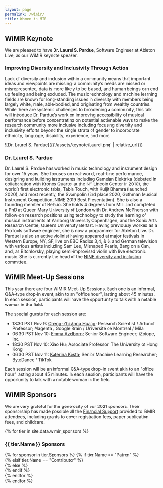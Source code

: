 ```yaml
---
layout: page 
permalink: /wimir/
title: Women in MIR
---
```


## WiMIR Keynote

We are pleased to have **Dr. Laurel S. Pardue**, Software Engineer at Ableton Live, as our WiMIR keynote speaker.

### Improving Diversity and Inclusivity Through Action

Lack of diversity and inclusion within a community means that important ideas and viewpoints are missing; a community’s needs are missed or misrepresented, data is more likely to be biased, and human beings can end up feeling and being excluded. The music technology and machine learning fields are known for long-standing issues in diversity with members being largely white, male, able-bodied, and originating from wealthy countries. While there are systemic challenges to broadening a community, this talk will introduce Dr. Pardue’s work on improving accessibility of musical performance before concentrating on potential actionable ways to make the research community more inclusive including focusing diversity and inclusivity efforts beyond the single strata of gender to incorporate ethnicity, language, disability, experience, and more.

<div class="row">
<div class="col-lg-2">
![Dr. Laurel S. Pardue]({{'/assets/keynote/Laurel.png' | relative_url}})
</div>
<div class="col-lg">

### Dr. Laurel S. Pardue

Dr. Laurel S. Pardue has worked in music technology and instrument design for over 15 years.  She focuses on real-world, real-time performance, designing and building instruments including Gamelan Elektrika (debuted in collaboration with Kronos Quartet at the NY Lincoln Center in 2010), the world’s first electronic tabla, Tabla Touch, with Kuljit Bhamra (launched 2020), and most recently, the Svampolin (3rd place 2020, Guthman Musical Instrument Competition, NIME 2019 Best Presentation).  She is also a founding member of Bela.io.  She holds 4 degrees from MIT and completed a PhD at Queen Mary University of London with Dr. Andrew McPherson with follow-on research positions using technology to study the learning of musical instruments at Aarlborg University Copenhagen, and the Sonic Arts Research Centre, Queens University Belfast.  Having previously worked as a ProTools software engineer, she is now a programmer for Ableton Live.  Dr. Pardue is also an active violinist having appeared at major festivals in Western Europe, NY, SF, live on BBC Radios 3,4, & 6, and German television with various artists including Sam Lee, Mishaped Pearls, Bang on a Can, and, as Bitchlovsky, playing semi-improvised violin with live electronic music.  She is currently the head of the [NIME diversity and inclusion committee](https://diversity.nime.org/).

</div>
</div>


## WiMIR Meet-Up Sessions

This year there are four WiMIR Meet-Up Sessions. Each one is an informal, Q&A-type drop-in event, akin to an "office hour", lasting about 45 minutes. In each session, participants will have the opportunity to talk with a notable woman in the field.

The special guests for each session are:
- 18:30 PST Nov 9: [Cheng-Zhi Anna Huang](https://research.google/people/105787/); Research Scientist / Adjunct Professor; Magenta / Google Brain / Université de Montréal / Mila
- 06:30 PST Nov 10: [Emma Azelborn](https://emmaazelborn.com/); Senior Software Engineer; iZotope, Inc.
- 18:30 PST Nov 10: [Xiao Hu](https://web.edu.hku.hk/faculty-academics/xiaoxhu); Associate Professor; The University of Hong Kong
- 06:30 PST Nov 11: [Katerina Kosta](http://www.katerinakosta.com); Senior Machine Learning Researcher; ByteDance / TikTok

Each session will be an informal Q&A-type drop-in event akin to an "office hour" lasting about 45 minutes. In each session, participants will have the opportunity to talk with a notable woman in the field.


## WiMIR Sponsors

We are very grateful for the generosity of our 2021 sponsors. Their sponsorship has made possible all the [Financial Support](https://ismir2021.ismir.net/financialsupport/) provided to ISMIR attendees, including grants to cover registration fees, paper publication fees, and childcare.

{% for tier in site.data.wimir_sponsors %}   
<div class="row">
<div class="sponsor_tier_pill"> 
<h3 class="tier__name tier__{{ tier.Name }}"> {{ tier.Name }} Sponsors </h3>                    
</div>        
{% for sponsor in tier.Sponsors %}    
{% if tier.Name == "Patron" %}
<div class="col-lg-6 sponsor_logo_box">
{% elsif tier.Name == "Contributor" %}
<div class="col-md-6 sponsor_logo_box">
{% else %}
<div class="col-lg-4 sponsor_logo_box">
{% endif %}
<a class="sponsor__url" href="{{ sponsor.url }}">  
<img class="sponsor__logo {{ tier.Name }}" src="data:image/gif;base64,R0lGODlhAQABAIAAAAAAAP///yH5BAEAAAAALAAAAAABAAEAAAIBRAA7" style="background-image: url({{ sponsor.logo | relative_url }})" />
</a>
</div>
{% endfor %}
</div>
{% endfor %}
